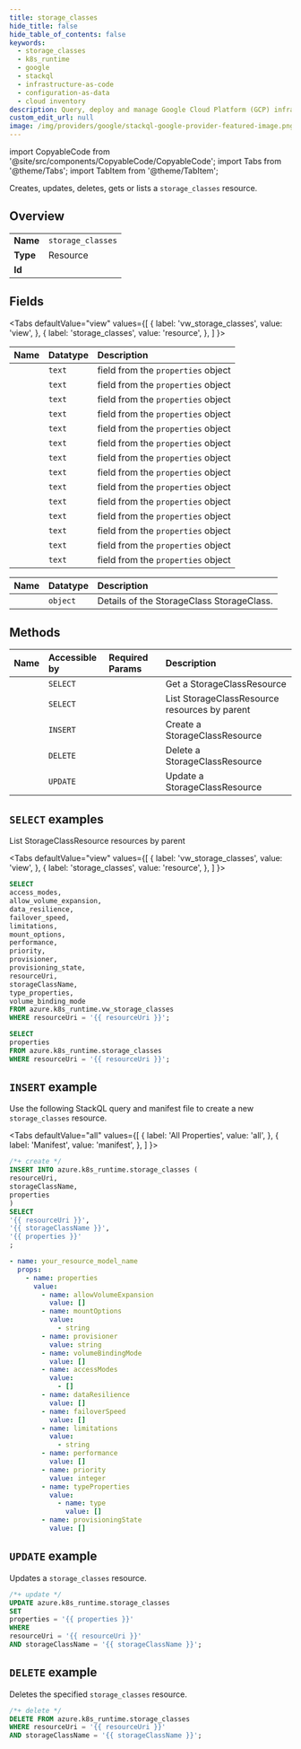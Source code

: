 ```yaml
---
title: storage_classes
hide_title: false
hide_table_of_contents: false
keywords:
  - storage_classes
  - k8s_runtime
  - google
  - stackql
  - infrastructure-as-code
  - configuration-as-data
  - cloud inventory
description: Query, deploy and manage Google Cloud Platform (GCP) infrastructure and resources using SQL
custom_edit_url: null
image: /img/providers/google/stackql-google-provider-featured-image.png
---
```


import CopyableCode from '@site/src/components/CopyableCode/CopyableCode';
import Tabs from '@theme/Tabs';
import TabItem from '@theme/TabItem';

Creates, updates, deletes, gets or lists a <code>storage_classes</code> resource.

## Overview
<table><tbody>
<tr><td><b>Name</b></td><td><code>storage_classes</code></td></tr>
<tr><td><b>Type</b></td><td>Resource</td></tr>
<tr><td><b>Id</b></td><td><CopyableCode code="azure.k8s_runtime.storage_classes" /></td></tr>
</tbody></table>

## Fields
<Tabs
    defaultValue="view"
    values={[
        { label: 'vw_storage_classes', value: 'view', },
        { label: 'storage_classes', value: 'resource', },
    ]
}>
<TabItem value="view">

| Name | Datatype | Description |
|:-----|:---------|:------------|
| <CopyableCode code="access_modes" /> | `text` | field from the `properties` object |
| <CopyableCode code="allow_volume_expansion" /> | `text` | field from the `properties` object |
| <CopyableCode code="data_resilience" /> | `text` | field from the `properties` object |
| <CopyableCode code="failover_speed" /> | `text` | field from the `properties` object |
| <CopyableCode code="limitations" /> | `text` | field from the `properties` object |
| <CopyableCode code="mount_options" /> | `text` | field from the `properties` object |
| <CopyableCode code="performance" /> | `text` | field from the `properties` object |
| <CopyableCode code="priority" /> | `text` | field from the `properties` object |
| <CopyableCode code="provisioner" /> | `text` | field from the `properties` object |
| <CopyableCode code="provisioning_state" /> | `text` | field from the `properties` object |
| <CopyableCode code="resourceUri" /> | `text` | field from the `properties` object |
| <CopyableCode code="storageClassName" /> | `text` | field from the `properties` object |
| <CopyableCode code="type_properties" /> | `text` | field from the `properties` object |
| <CopyableCode code="volume_binding_mode" /> | `text` | field from the `properties` object |
</TabItem>
<TabItem value="resource">

| Name | Datatype | Description |
|:-----|:---------|:------------|
| <CopyableCode code="properties" /> | `object` | Details of the StorageClass StorageClass. |
</TabItem></Tabs>

## Methods
| Name | Accessible by | Required Params | Description |
|:-----|:--------------|:----------------|:------------|
| <CopyableCode code="get" /> | `SELECT` | <CopyableCode code="resourceUri, storageClassName" /> | Get a StorageClassResource |
| <CopyableCode code="list" /> | `SELECT` | <CopyableCode code="resourceUri" /> | List StorageClassResource resources by parent |
| <CopyableCode code="create_or_update" /> | `INSERT` | <CopyableCode code="resourceUri, storageClassName" /> | Create a StorageClassResource |
| <CopyableCode code="delete" /> | `DELETE` | <CopyableCode code="resourceUri, storageClassName" /> | Delete a StorageClassResource |
| <CopyableCode code="update" /> | `UPDATE` | <CopyableCode code="resourceUri, storageClassName" /> | Update a StorageClassResource |

## `SELECT` examples

List StorageClassResource resources by parent

<Tabs
    defaultValue="view"
    values={[
        { label: 'vw_storage_classes', value: 'view', },
        { label: 'storage_classes', value: 'resource', },
    ]
}>
<TabItem value="view">

```sql
SELECT
access_modes,
allow_volume_expansion,
data_resilience,
failover_speed,
limitations,
mount_options,
performance,
priority,
provisioner,
provisioning_state,
resourceUri,
storageClassName,
type_properties,
volume_binding_mode
FROM azure.k8s_runtime.vw_storage_classes
WHERE resourceUri = '{{ resourceUri }}';
```
</TabItem>
<TabItem value="resource">


```sql
SELECT
properties
FROM azure.k8s_runtime.storage_classes
WHERE resourceUri = '{{ resourceUri }}';
```
</TabItem></Tabs>


## `INSERT` example

Use the following StackQL query and manifest file to create a new <code>storage_classes</code> resource.

<Tabs
    defaultValue="all"
    values={[
        { label: 'All Properties', value: 'all', },
        { label: 'Manifest', value: 'manifest', },
    ]
}>
<TabItem value="all">

```sql
/*+ create */
INSERT INTO azure.k8s_runtime.storage_classes (
resourceUri,
storageClassName,
properties
)
SELECT 
'{{ resourceUri }}',
'{{ storageClassName }}',
'{{ properties }}'
;
```
</TabItem>
<TabItem value="manifest">

```yaml
- name: your_resource_model_name
  props:
    - name: properties
      value:
        - name: allowVolumeExpansion
          value: []
        - name: mountOptions
          value:
            - string
        - name: provisioner
          value: string
        - name: volumeBindingMode
          value: []
        - name: accessModes
          value:
            - []
        - name: dataResilience
          value: []
        - name: failoverSpeed
          value: []
        - name: limitations
          value:
            - string
        - name: performance
          value: []
        - name: priority
          value: integer
        - name: typeProperties
          value:
            - name: type
              value: []
        - name: provisioningState
          value: []

```
</TabItem>
</Tabs>

## `UPDATE` example

Updates a <code>storage_classes</code> resource.

```sql
/*+ update */
UPDATE azure.k8s_runtime.storage_classes
SET 
properties = '{{ properties }}'
WHERE 
resourceUri = '{{ resourceUri }}'
AND storageClassName = '{{ storageClassName }}';
```

## `DELETE` example

Deletes the specified <code>storage_classes</code> resource.

```sql
/*+ delete */
DELETE FROM azure.k8s_runtime.storage_classes
WHERE resourceUri = '{{ resourceUri }}'
AND storageClassName = '{{ storageClassName }}';
```
